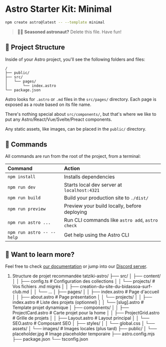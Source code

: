 # Astro Starter Kit: Minimal

```sh
npm create astro@latest -- --template minimal
```

> 🧑‍🚀 **Seasoned astronaut?** Delete this file. Have fun!

## 🚀 Project Structure

Inside of your Astro project, you'll see the following folders and files:

```text
/
├── public/
├── src/
│   └── pages/
│       └── index.astro
└── package.json
```

Astro looks for `.astro` or `.md` files in the `src/pages/` directory. Each page is exposed as a route based on its file name.

There's nothing special about `src/components/`, but that's where we like to put any Astro/React/Vue/Svelte/Preact components.

Any static assets, like images, can be placed in the `public/` directory.

## 🧞 Commands

All commands are run from the root of the project, from a terminal:

| Command                   | Action                                           |
| :------------------------ | :----------------------------------------------- |
| `npm install`             | Installs dependencies                            |
| `npm run dev`             | Starts local dev server at `localhost:4321`      |
| `npm run build`           | Build your production site to `./dist/`          |
| `npm run preview`         | Preview your build locally, before deploying     |
| `npm run astro ...`       | Run CLI commands like `astro add`, `astro check` |
| `npm run astro -- --help` | Get help using the Astro CLI                     |

## 👀 Want to learn more?

Feel free to check [our documentation](https://docs.astro.build) or jump into our [Discord server](https://astro.build/chat).

<!-- CLAUDE STRUCTURE -->
1. Structure de projet recommandée
tatziki-astro/
├── src/
│   ├── content/
│   │   ├── config.ts          # Configuration des collections
│   │   └── projects/          # Vos fichiers .md migrés
│   │       ├── creation-du-site-du-bidassoa-surf-club.md
│   │       └── ...
│   ├── pages/
│   │   ├── index.astro        # Page d'accueil
│   │   ├── about.astro        # Page présentation
│   │   └── projects/
│   │       ├── index.astro    # Liste des projets (optionnel)
│   │       └── [slug].astro   # Template projet dynamique
│   ├── components/
│   │   ├── ProjectCard.astro  # Carte projet pour la home
│   │   ├── ProjectGrid.astro  # Grille de projets
│   │   ├── Layout.astro       # Layout principal
│   │   └── SEO.astro         # Composant SEO
│   ├── styles/
│   │   └── global.css
│   └── assets/
│       └── images/            # Images locales (plus tard)
├── public/
│   └── placeholder.jpg        # Image placeholder temporaire
├── astro.config.mjs
├── package.json
└── tsconfig.json